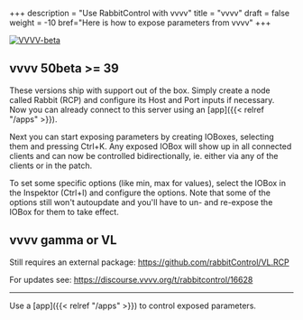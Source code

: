 +++
description = "Use RabbitControl with vvvv"
title = "vvvv"
draft = false
weight = -10
bref="Here is how to expose parameters from vvvv"
+++

[![VVVV-beta](/logos/vvvv.png#center)](https://vvvv.org/)

## vvvv 50beta >= 39

These versions ship with support out of the box. Simply create a node called Rabbit (RCP) and configure its Host and Port inputs if necessary. Now you can already connect to this server using an [app]({{< relref "/apps" >}}).

Next you can start exposing parameters by creating IOBoxes, selecting them and pressing Ctrl+K. Any exposed IOBox will show up in all connected clients and can now be controlled bidirectionally, ie. either via any of the clients or in the patch.

To set some specific options (like min, max for values), select the IOBox in the Inspektor (Ctrl+I) and configure the options. Note that some of the options still won't autoupdate and you'll have to un- and re-expose the IOBox for them to take effect.

## vvvv gamma or VL

Still requires an external package: https://github.com/rabbitControl/VL.RCP

For updates see: https://discourse.vvvv.org/t/rabbitcontrol/16628

---
Use a [app]({{< relref "/apps" >}}) to control exposed parameters.
